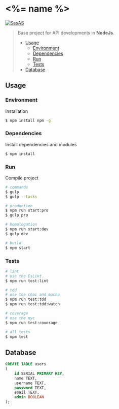 # <%= name %>

[![SasAS](https://img.shields.io/badge/GuiigOs-generator--stack--node-ff69b4.svg?style=flat-square)](https://github.com/guiigos/generator-stack-node)

> Base project for API developments in **NodeJs**.
> - [Usage](#usage)
>   - [Environment](#environment)
>   - [Dependencies](#dependencies)
>   - [Run](#run)
>   - [Tests](#tests)
> - [Database](#database)

## Usage
### Environment
Installation
```bash
$ npm install npm -g
```

### Dependencies
Install dependencies and modules
```bash
$ npm install
```

### Run
Compile project
```bash
# commands
$ gulp
$ gulp --tasks

# production
$ npm run start:pro
$ gulp pro

# homologation
$ npm run start:dev
$ gulp dev

# build
$ npm start
```

### Tests
```bash
# lint
# use the EsLint
$ npm run test:lint

# tdd
# use the chai and mocha
$ npm run test:tdd
$ npm run test:tdd:watch

# coverage
# use the nyc
$ npm run test:coverage

# all tests
$ npm test
```

## Database
```sql
CREATE TABLE users
(
	id SERIAL PRIMARY KEY,
	name TEXT,
	username TEXT,
	password TEXT,
	email TEXT,
	admin BOOLEAN
);
```
